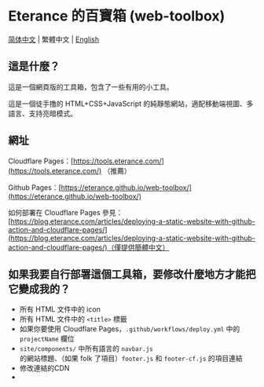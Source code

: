 # Eterance 的百寶箱 (web-toolbox)

[简体中文](https://github.com/Eterance/web-toolbox/blob/main/readme.md) | 繁體中文 | [English](https://github.com/Eterance/web-toolbox/blob/main/readme.en-us.md)

## 這是什麼？

這是一個網頁版的工具箱，包含了一些有用的小工具。

這是一個徒手撸的 HTML+CSS+JavaScript 的純靜態網站，適配移動端視圖、多語言、支持亮暗模式。

## 網址

Cloudflare Pages：[https://tools.eterance.com/](https://tools.eterance.com/) （推薦）

Github Pages：[https://eterance.github.io/web-toolbox/](https://eterance.github.io/web-toolbox/)

如何部署在 Cloudflare Pages 參見：[https://blog.eterance.com/articles/deploying-a-static-website-with-github-action-and-cloudflare-pages/](https://blog.eterance.com/articles/deploying-a-static-website-with-github-action-and-cloudflare-pages/)（僅提供簡體中文）

## 如果我要自行部署這個工具箱，要修改什麼地方才能把它變成我的？

- 所有 HTML 文件中的 icon
- 所有 HTML 文件中的 `<title>` 標籤
- 如果你要使用 Cloudflare Pages，`.github/workflows/deploy.yml` 中的 `projectName` 欄位
- `site/components/` 中所有語言的 `navbar.js` 的網站標題、（如果 folk 了項目）`footer.js` 和 `footer-cf.js` 的項目連結
- 修改連結的CDN
- 